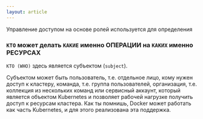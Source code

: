```yaml
---
layout: article
---
```


Управление доступом на основе ролей используется для определения 

### `КТО` может делать `КАКИЕ` именно ОПЕРАЦИИ на `КАКИХ` именно РЕСУРСАХ


`КТО (WHO)` здесь является субъектом (`subject`).

Субъектом может быть пользователь, т.е. отдельное лицо, кому нужен доступ к кластеру, команда, т.е. группа пользователей, организация, т.е. коллекция из нескольких команд или сервисный аккаунт, который является объектом Kubernetes и позволяет рабочей нагрузке получить доступ к ресурсам кластера. Как ты помнишь, Docker может работать как часть Kubernetes, и для этого реализована эта поддержка.
